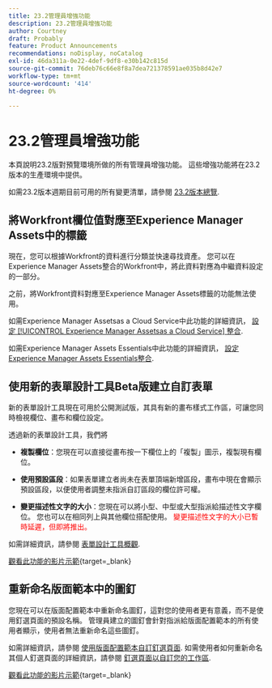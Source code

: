 ```yaml
---
title: 23.2管理員增強功能
description: 23.2管理員增強功能
author: Courtney
draft: Probably
feature: Product Announcements
recommendations: noDisplay, noCatalog
exl-id: 46da311a-0e22-4def-9df8-e30b142c815d
source-git-commit: 76deb76c66e8f8a7dea721378591ae035b8d42e7
workflow-type: tm+mt
source-wordcount: '414'
ht-degree: 0%

---
```


# 23.2管理員增強功能

本頁說明23.2版對預覽環境所做的所有管理員增強功能。 這些增強功能將在23.2版本的生產環境中提供。

如需23.2版本週期目前可用的所有變更清單，請參閱 [23.2版本總覽](/help/quicksilver/product-announcements/product-releases/23.2-release-activity/23-2-release-overview.md).

## 將Workfront欄位值對應至Experience Manager Assets中的標籤

現在，您可以根據Workfront的資料進行分類並快速尋找資產。  您可以在Experience Manager Assets整合的Workfront中，將此資料對應為中繼資料設定的一部分。

之前，將Workfront資料對應至Experience Manager Assets標籤的功能無法使用。

如需Experience Manager Assetsas a Cloud Service中此功能的詳細資訊， [設定 [!UICONTROL Experience Manager Assetsas a Cloud Service] 整合](/help/quicksilver/administration-and-setup/configure-integrations/configure-aacs-integration.md).

如需Experience Manager Assets Essentials中此功能的詳細資訊， [設定Experience Manager Assets Essentials整合](/help/quicksilver/documents/adobe-workfront-for-experience-manager-assets-essentials/setup-asset-essentials.md).

## 使用新的表單設計工具Beta版建立自訂表單

新的表單設計工具現在可用於公開測試版，其具有新的畫布樣式工作區，可讓您同時檢視欄位、畫布和欄位設定。

透過新的表單設計工具，我們將

* **複製欄位**：您現在可以直接從畫布按一下欄位上的「複製」圖示，複製現有欄位。

* **使用預設區段**：如果表單建立者尚未在表單頂端新增區段，畫布中現在會顯示預設區段，以便使用者調整未指派自訂區段的欄位許可權。

* **變更描述性文字的大小**：您現在可以將小型、中型或大型指派給描述性文字欄位。 您也可以在相同列上與其他欄位搭配使用。 <span style="color: #ff0000;"> 變更描述性文字的大小已暫時延遲，但即將推出。</span></li>

如需詳細資訊，請參閱 [表單設計工具概觀](/help/quicksilver/administration-and-setup/customize-workfront/create-manage-custom-forms/form-designer/form-designer-overview.md).

[觀看此功能的影片示範](https://video.tv.adobe.com/v/3416586/){target=_blank}

## 重新命名版面範本中的圖釘

您現在可以在版面配置範本中重新命名圖釘，這對您的使用者更有意義，而不是使用釘選頁面的預設名稱。 管理員建立的圖釘會針對指派給版面配置範本的所有使用者顯示，使用者無法重新命名這些圖釘。

如需詳細資訊，請參閱 [使用版面配置範本自訂釘選頁面](/help/quicksilver/administration-and-setup/customize-workfront/use-layout-templates/customize-pinned-pages.md). 如需使用者如何重新命名其個人釘選頁面的詳細資訊，請參閱 [釘選頁面以自訂您的工作區](/help/quicksilver/workfront-basics/the-new-workfront-experience/pin-pages.md).

[觀看此功能的影片示範](https://video.tv.adobe.com/v/3414364/){target=_blank}

